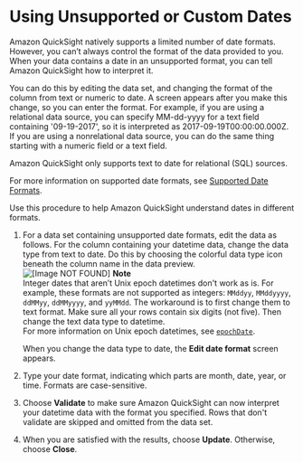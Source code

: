 # Using Unsupported or Custom Dates<a name="using-unsupported-dates"></a>

Amazon QuickSight natively supports a limited number of date formats\. However, you can’t always control the format of the data provided to you\. When your data contains a date in an unsupported format, you can tell Amazon QuickSight how to interpret it\.

You can do this by editing the data set, and changing the format of the column from text or numeric to date\. A screen appears after you make this change, so you can enter the format\. For example, if you are using a relational data source, you can specify MM\-dd\-yyyy for a text field containing '09\-19\-2017', so it is interpreted as 2017\-09\-19T00:00:00\.000Z\. If you are using a nonrelational data source, you can do the same thing starting with a numeric field or a text field\.

Amazon QuickSight only supports text to date for relational \(SQL\) sources\. 

For more information on supported date formats, see [Supported Date Formats](data-source-limits.md#supported-date-formats)\.

Use this procedure to help Amazon QuickSight understand dates in different formats\.

1. For a data set containing unsupported date formats, edit the data as follows\. For the column containing your datetime data, change the data type from text to date\. Do this by choosing the colorful data type icon beneath the column name in the data preview\.  
![\[Image NOT FOUND\]](http://docs.aws.amazon.com/quicksight/latest/user/images/dataset-change-datatype.png)
**Note**  
Integer dates that aren’t Unix epoch datetimes don't work as is\. For example, these formats are not supported as integers: `MMddyy`, `MMddyyyy`, `ddMMyy`, `ddMMyyyy`, and `yyMMdd`\. The workaround is to first change them to text format\. Make sure all your rows contain six digits \(not five\)\. Then change the text data type to datetime\.  
For more information on Unix epoch datetimes, see [`epochDate`](epochDate-function.md)\.

   When you change the data type to date, the **Edit date format** screen appears\.

1. Type your date format, indicating which parts are month, date, year, or time\. Formats are case\-sensitive\. 

1. Choose **Validate** to make sure Amazon QuickSight can now interpret your datetime data with the format you specified\. Rows that don't validate are skipped and omitted from the data set\.

1. When you are satisfied with the results, choose **Update**\. Otherwise, choose **Close**\.